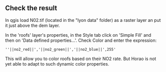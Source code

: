 Check the result
----------------

In qgis load N02.tif (located in the "lyon data" folder) as a raster layer an put it just above the dem layer.

In the 'roofs' layer's properties, in the Style tab click on 'Simple Fill' and then on 'Data defined properties...'. Check Color and enter the expression:

    ''||no2_red||','||no2_green||','||no2_blue||',255'

This will allow you to color roofs based on their NO2 rate. But Horao is not yet able to adapt to such dynamic color properties.